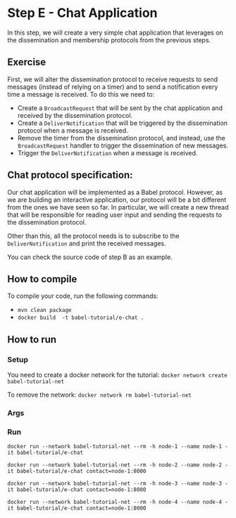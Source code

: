 # Step E - Chat Application

In this step, we will create a very simple chat application that leverages on the dissemination and membership protocols
from the previous steps.

## Exercise

First, we will alter the dissemination protocol to receive requests to send messages (instead of relying on a timer)
and to send a notification every time a message is received. To do this we need to:
- Create a `BroadcastRequest` that will be sent by the chat application and received by the dissemination protocol.
- Create a `DeliverNotification` that will be triggered by the dissemination protocol when a message is received.
- Remove the timer from the dissemination protocol, and instead, use the `BroadcastRequest` handler to trigger the dissemination
  of new messages.
- Trigger the `DeliverNotification` when a message is received.

## Chat protocol specification:

Our chat application will be implemented as a Babel protocol. However, as we are building an interactive application,
our protocol will be a bit different from the ones we have seen so far. In particular, we will create a new thread
that will be responsible for reading user input and sending the requests to the dissemination protocol.

Other than this, all the protocol needs is to subscribe to the `DeliverNotification` and print the received messages.

You can check the source code of step B as an example.

## How to compile

To compile your code, run the following commands:
- ``mvn clean package``
- ``docker build  -t babel-tutorial/e-chat .``

## How to run

### Setup
You need to create a docker network for the tutorial:
``docker network create babel-tutorial-net``

To remove the network:
``docker network rm babel-tutorial-net``

### Args

### Run

``docker run --network babel-tutorial-net --rm -h node-1 --name node-1 -it babel-tutorial/e-chat``

``docker run --network babel-tutorial-net --rm -h node-2 --name node-2 -it babel-tutorial/e-chat contact=node-1:8000``

``docker run --network babel-tutorial-net --rm -h node-3 --name node-3 -it babel-tutorial/e-chat contact=node-1:8000``

``docker run --network babel-tutorial-net --rm -h node-4 --name node-4 -it babel-tutorial/e-chat contact=node-1:8000``